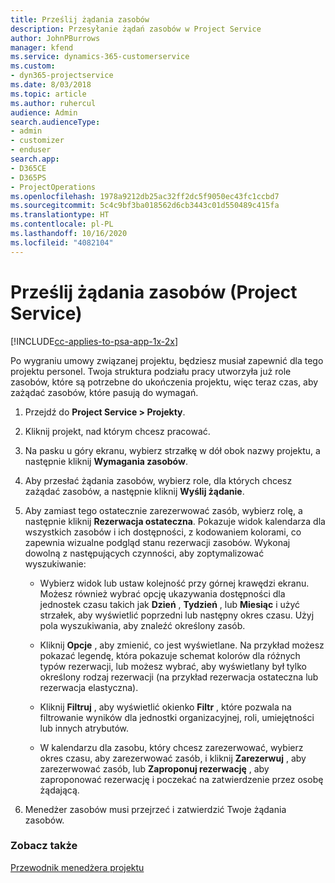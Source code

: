 ```yaml
---
title: Prześlij żądania zasobów
description: Przesyłanie żądań zasobów w Project Service
author: JohnPBurrows
manager: kfend
ms.service: dynamics-365-customerservice
ms.custom:
- dyn365-projectservice
ms.date: 8/03/2018
ms.topic: article
ms.author: ruhercul
audience: Admin
search.audienceType:
- admin
- customizer
- enduser
search.app:
- D365CE
- D365PS
- ProjectOperations
ms.openlocfilehash: 1978a9212db25ac32ff2dc5f9050ec43fc1ccbd7
ms.sourcegitcommit: 5c4c9bf3ba018562d6cb3443c01d550489c415fa
ms.translationtype: HT
ms.contentlocale: pl-PL
ms.lasthandoff: 10/16/2020
ms.locfileid: "4082104"
---
```

# <a name="submit-resource-requests-project-service"></a>Prześlij żądania zasobów (Project Service)

[!INCLUDE[cc-applies-to-psa-app-1x-2x](../includes/cc-applies-to-psa-app-1x-2x.md)]

Po wygraniu umowy związanej projektu, będziesz musiał zapewnić dla tego projektu personel. Twoja struktura podziału pracy utworzyła już role zasobów, które są potrzebne do ukończenia projektu, więc teraz czas, aby zażądać zasobów, które pasują do wymagań.  
  
1.  Przejdź do **Project Service > Projekty**.  
  
2.  Kliknij projekt, nad którym chcesz pracować.  
  
3.  Na pasku u góry ekranu, wybierz strzałkę w dół obok nazwy projektu, a następnie kliknij **Wymagania zasobów**.  
  
4.  Aby przesłać żądania zasobów, wybierz role, dla których chcesz zażądać zasobów, a następnie kliknij **Wyślij żądanie**.  
  
5.  Aby zamiast tego ostatecznie zarezerwować zasób, wybierz rolę, a następnie kliknij **Rezerwacja ostateczna**. Pokazuje widok kalendarza dla wszystkich zasobów i ich dostępności, z kodowaniem kolorami, co zapewnia wizualne podgląd stanu rezerwacji zasobów. Wykonaj dowolną z następujących czynności, aby zoptymalizować wyszukiwanie:  
  
    -   Wybierz widok lub ustaw kolejność przy górnej krawędzi ekranu. Możesz również wybrać opcję ukazywania dostępności dla jednostek czasu takich jak **Dzień** , **Tydzień** , lub **Miesiąc** i użyć strzałek, aby wyświetlić poprzedni lub następny okres czasu. Użyj pola wyszukiwania, aby znaleźć określony zasób.  
  
    -   Kliknij **Opcje** , aby zmienić, co jest wyświetlane. Na przykład możesz pokazać legendę, która pokazuje schemat kolorów dla różnych typów rezerwacji, lub możesz wybrać, aby wyświetlany był tylko określony rodzaj rezerwacji (na przykład rezerwacja ostateczna lub rezerwacja elastyczna).  
  
    -   Kliknij **Filtruj** , aby wyświetlić okienko **Filtr** , które pozwala na filtrowanie wyników dla jednostki organizacyjnej, roli, umiejętności lub innych atrybutów.  
  
    -   W kalendarzu dla zasobu, który chcesz zarezerwować, wybierz okres czasu, aby zarezerwować zasób, i kliknij **Zarezerwuj** , aby zarezerwować zasób, lub **Zaproponuj rezerwację** , aby zaproponować rezerwację i poczekać na zatwierdzenie przez osobę żądającą.  
  
6.  Menedżer zasobów musi przejrzeć i zatwierdzić Twoje żądania zasobów.  
  
### <a name="see-also"></a>Zobacz także  
 [Przewodnik menedżera projektu](../psa/project-manager-guide.md)
